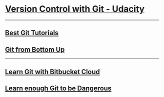 # [Version Control with Git - Udacity](https://www.udacity.com/course/version-control-with-git--ud123)
---
## [Best Git Tutorials](https://gist.github.com/jaseemabid/1321592)
## [Git from Bottom Up](https://jwiegley.github.io/git-from-the-bottom-up/)

---

## [Learn Git with Bitbucket Cloud](https://www.atlassian.com/git/tutorials/learn-git-with-bitbucket-cloud)
## [Learn enough Git to be Dangerous](https://www.learnenough.com/git-tutorial)
